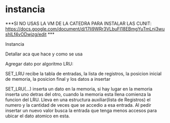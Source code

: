 # instancia 

***SI NO USAS LA VM DE LA CATEDRA PARA INSTALAR LAS CUNIT: https://docs.google.com/document/d/17li9WRr3VLbuFI18EBmgYuTmLnj3wushlLf4vODwjzg/edit ***

Instancia

Detallar aca que hace y como se usa


Agregar dato por algoritmo LRU:

SET_LRU recibe la tabla de entradas, la lista de registros, la posicion inicial de memoria, la posicion final y los datos a insertar

SET_LRU(...) inserta un dato en la memoria, si hay lugar en la memoria inserta uno detras del otro, cuando la memoria esta llena comienza la funcion del LRU. Lleva en una estructura auxiliar(lista de Registros) el numero y la cantidad de veces que se accedio a esa entrada. Al pedir insertar un nuevo valor busca la entrada que tenga menos accesos para ubicar el dato atomico en esta.


